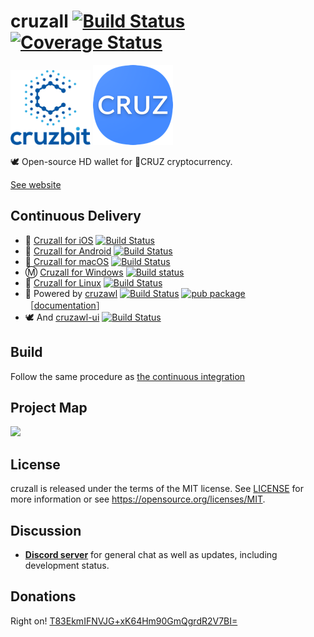 # cruzall [![Build Status](https://travis-ci.org/GreenAppers/cruzall.svg?branch=master)](https://travis-ci.org/GreenAppers/cruzall) [![Coverage Status](https://coveralls.io/repos/github/GreenAppers/cruzall/badge.svg?branch=master)](https://coveralls.io/github/GreenAppers/cruzall?branch=master)
<img src="assets/cruzbit.png" width=128 /> <img src="assets/icon.png" />

🕊 Open-source HD wallet for 🤙CRUZ cryptocurrency.

[See website](https://www.greenappers.com/cruzall)

## Continuous Delivery

* 🍎 [Cruzall for iOS](https://github.com/GreenAppers/cruzall-ios) [![Build Status](https://travis-ci.org/GreenAppers/cruzall-ios.svg?branch=master)](https://travis-ci.org/GreenAppers/cruzall-ios)
* 🤖 [Cruzall for Android](https://github.com/GreenAppers/cruzall-android) [![Build Status](https://travis-ci.org/GreenAppers/cruzall-android.svg?branch=master)](https://travis-ci.org/GreenAppers/cruzall-android)
* 🍏 [Cruzall for macOS](https://github.com/GreenAppers/cruzall-macos) [![Build Status](https://travis-ci.org/GreenAppers/cruzall-macos.svg?branch=master)](https://travis-ci.org/GreenAppers/cruzall-macos)
* Ⓜ  [Cruzall for Windows](https://github.com/GreenAppers/cruzall-windows) [![Build status](https://ci.appveyor.com/api/projects/status/4yvp2a2b412pyrca?svg=true)](https://ci.appveyor.com/project/GreenAppers/cruzall-windows)
* 🐧 [Cruzall for Linux](https://github.com/GreenAppers/cruzall-linux) [![Build Status](https://travis-ci.org/GreenAppers/cruzall-linux.svg?branch=master)](https://travis-ci.org/GreenAppers/cruzall-linux)
* 🎯 Powered by [cruzawl](https://github.com/GreenAppers/cruzawl) [![Build Status](https://travis-ci.org/GreenAppers/cruzawl.svg?branch=master)](https://travis-ci.org/GreenAppers/cruzawl) [![pub package](https://img.shields.io/pub/v/cruzawl.svg)](https://pub.dartlang.org/packages/cruzawl) ［[documentation](https://pub.dev/documentation/cruzawl/latest/)］
* 🕊 And [cruzawl-ui](https://github.com/GreenAppers/cruzawl-ui) [![Build Status](https://travis-ci.org/GreenAppers/cruzawl-ui.svg?branch=master)](https://travis-ci.org/GreenAppers/cruzawl-ui)

## Build
Follow the same procedure as [the continuous integration](https://github.com/GreenAppers/cruzall/blob/master/.travis.yml)

## Project Map
<img src="https://www.greenappers.com/cruzawl/diagram.svg" />

## License

cruzall is released under the terms of the MIT license. See [LICENSE](https://github.com/GreenAppers/cruzall/blob/master/LICENSE) for more information or see https://opensource.org/licenses/MIT.

## Discussion

* **[Discord server](https://discord.gg/MRrEHYw)** for general chat as well as updates, including development status.

## Donations

Right on!  [T83EkmIFNVJG+xK64Hm90GmQgrdR2V7BI=](https://www.cruzbase.com/#/address/RWEgB+NQs/T83EkmIFNVJG+xK64Hm90GmQgrdR2V7BI=)

